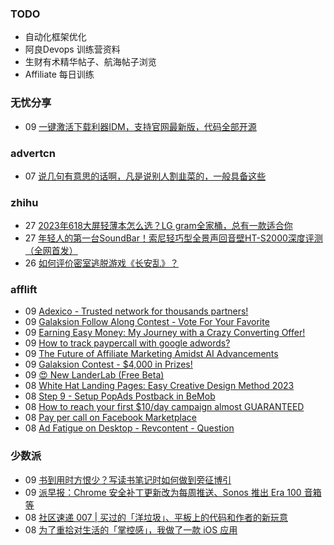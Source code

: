 ### TODO
-  自动化框架优化
-  阿良Devops 训练营资料
-  生财有术精华帖子、航海帖子浏览
-  Affiliate 每日训练

### 无忧分享
<!-- ruyo:START -->
-  09 [一键激活下载利器IDM，支持官网最新版，代码全部开源](https://51.ruyo.net/18451.html)<!-- ruyo:END -->

### advertcn
<!-- advertcn:START -->
-  07 [说几句有意思的话啊，凡是说别人割韭菜的，一般具备这些](https://www.advertcn.com/forum.php?mod=viewthread&tid=111526)<!-- advertcn:END -->

### zhihu
<!-- zhihu:START -->
-  27 [2023年618大屏轻薄本怎么选？LG gram全家桶，总有一款适合你](http://zhuanlan.zhihu.com/p/632641888?utm_campaign=rss&utm_medium=rss&utm_source=rss&utm_content=title)
-  27 [年轻人的第一台SoundBar！索尼轻巧型全景声回音壁HT-S2000深度评测（全网首发）](http://zhuanlan.zhihu.com/p/630990296?utm_campaign=rss&utm_medium=rss&utm_source=rss&utm_content=title)
-  26 [如何评价密室逃脱游戏《长安乱》？](http://www.zhihu.com/question/563950552/answer/3045961312?utm_campaign=rss&utm_medium=rss&utm_source=rss&utm_content=title)<!-- zhihu:END -->

### afflift
<!-- afflift:START -->
-  09 [Adexico - Trusted network for thousands partners!](https://afflift.com/f/threads/adexico-trusted-network-for-thousands-partners.5592/)
-  09 [Galaksion Follow Along Contest - Vote For Your Favorite](https://afflift.com/f/threads/galaksion-follow-along-contest-vote-for-your-favorite.11383/)
-  09 [Earning Easy Money: My Journey with a Crazy Converting Offer!](https://afflift.com/f/threads/earning-easy-money-my-journey-with-a-crazy-converting-offer.11370/)
-  09 [How to track paypercall with google adwords?](https://afflift.com/f/threads/how-to-track-paypercall-with-google-adwords.6537/)
-  09 [The Future of Affiliate Marketing Amidst AI Advancements](https://afflift.com/f/threads/the-future-of-affiliate-marketing-amidst-ai-advancements.11421/)
-  09 [Galaksion Contest - $4,000 in Prizes!](https://afflift.com/f/threads/galaksion-contest-4-000-in-prizes.11219/)
-  09 [😍 New LanderLab &lpar;Free Beta&rpar;](https://afflift.com/f/threads/%F0%9F%98%8D-new-landerlab-free-beta.11402/)
-  08 [White Hat Landing Pages: Easy Creative Design Method 2023](https://afflift.com/f/threads/white-hat-landing-pages-easy-creative-design-method-2023.11420/)
-  08 [Step 9 - Setup PopAds Postback in BeMob](https://afflift.com/f/threads/step-9-setup-popads-postback-in-bemob.2946/)
-  08 [How to reach your first $10/day campaign almost GUARANTEED](https://afflift.com/f/threads/how-to-reach-your-first-10-day-campaign-almost-guaranteed.7430/)
-  08 [Pay per call on Facebook Marketplace](https://afflift.com/f/threads/pay-per-call-on-facebook-marketplace.10975/)
-  08 [Ad Fatigue on Desktop - Revcontent - Question](https://afflift.com/f/threads/ad-fatigue-on-desktop-revcontent-question.11378/)<!-- afflift:END -->

### 少数派
<!-- sspai:START -->
-  09 [书到用时方恨少？写读书笔记时如何做到旁征博引](https://sspai.com/post/81889)
-  09 [派早报：Chrome 安全补丁更新改为每周推送、Sonos 推出 Era 100 音箱等](https://sspai.com/post/81895)
-  08 [社区速递 007 | 买过的「洋垃圾」、平板上的代码和作者的新玩意](https://sspai.com/post/81857)
-  08 [为了重拾对生活的「掌控感」，我做了一款 iOS 应用](https://sspai.com/post/81775)<!-- sspai:END -->
